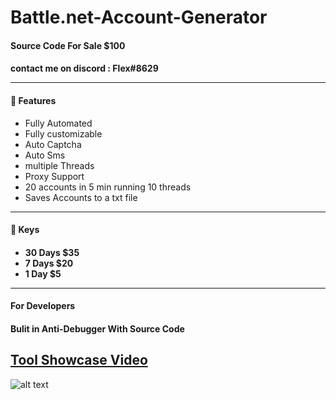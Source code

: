 # Battle.net-Account-Generator

<h4> Source Code For Sale $100 <h4>
  contact me on discord : Flex#8629
  
---  

<h4>📕 Features</h4>

<!-- BLOG-POST-LIST:START -->
- Fully Automated
- Fully customizable  
- Auto Captcha 
- Auto Sms 
- multiple Threads 
- Proxy Support
- 20 accounts in 5 min running 10 threads  
- Saves Accounts to a txt file  
<!-- BLOG-POST-LIST:END -->
  
---
   
<h4> 🔑 Keys <h4>
  
<!-- BLOG-POST-LIST:START -->
- 30 Days $35
- 7 Days $20
- 1 Day $5  
  
---
  
<h4> For Developers <h4> 
  
Bulit in Anti-Debugger With Source Code
  
## [Tool Showcase Video](https://youtu.be/D-d4vOJSOCc)   
 
![alt text](https://cdn.discordapp.com/attachments/899424300120027216/939546886103244840/b.net.png)  

  
  
